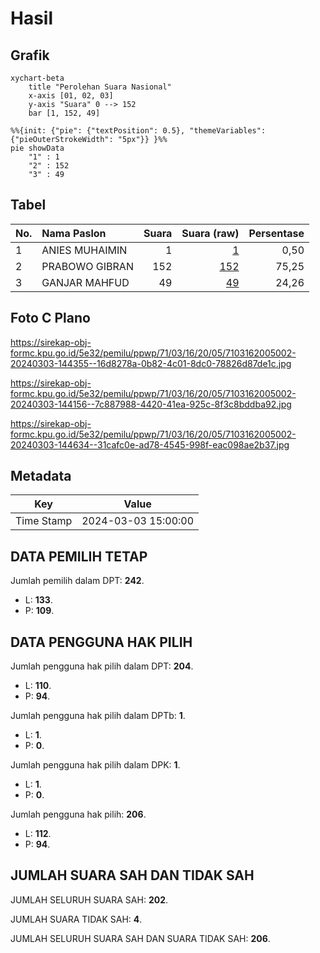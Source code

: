 # Hasil

## Grafik

```mermaid
xychart-beta
    title "Perolehan Suara Nasional"
    x-axis [01, 02, 03]
    y-axis "Suara" 0 --> 152
    bar [1, 152, 49]
```

```mermaid
%%{init: {"pie": {"textPosition": 0.5}, "themeVariables": {"pieOuterStrokeWidth": "5px"}} }%%
pie showData
    "1" : 1
    "2" : 152
    "3" : 49
```

## Tabel

| No. | Nama Paslon    | Suara | Suara (raw) | Persentase |
|:--- |:-------------- | -----:| -----------:| ----------:|
| 1   | ANIES MUHAIMIN | 1     | [1][p-1]    | 0,50       |
| 2   | PRABOWO GIBRAN | 152   | [152][p-2]  | 75,25      |
| 3   | GANJAR MAHFUD  | 49    | [49][p-3]   | 24,26      |


[p-1]: https://github.com/gigit-pemilu/pemilu-2024/blob/main/pilpres/hitung-suara/sub/71-sulawesi-utara/sub/03-kepulauan-sangihe/sub/16-kendahe/sub/2005-pempalaraeng/sub/002-tps/sub/paslon-1.txt
[p-2]: https://github.com/gigit-pemilu/pemilu-2024/blob/main/pilpres/hitung-suara/sub/71-sulawesi-utara/sub/03-kepulauan-sangihe/sub/16-kendahe/sub/2005-pempalaraeng/sub/002-tps/sub/paslon-2.txt
[p-3]: https://github.com/gigit-pemilu/pemilu-2024/blob/main/pilpres/hitung-suara/sub/71-sulawesi-utara/sub/03-kepulauan-sangihe/sub/16-kendahe/sub/2005-pempalaraeng/sub/002-tps/sub/paslon-3.txt

## Foto C Plano

https://sirekap-obj-formc.kpu.go.id/5e32/pemilu/ppwp/71/03/16/20/05/7103162005002-20240303-144355--16d8278a-0b82-4c01-8dc0-78826d87de1c.jpg

https://sirekap-obj-formc.kpu.go.id/5e32/pemilu/ppwp/71/03/16/20/05/7103162005002-20240303-144156--7c887988-4420-41ea-925c-8f3c8bddba92.jpg

https://sirekap-obj-formc.kpu.go.id/5e32/pemilu/ppwp/71/03/16/20/05/7103162005002-20240303-144634--31cafc0e-ad78-4545-998f-eac098ae2b37.jpg


## Metadata

| Key        | Value               |
| ---------- | ------------------- |
| Time Stamp | 2024-03-03 15:00:00 |


## DATA PEMILIH TETAP

Jumlah pemilih dalam DPT: **242**.
 * L: **133**.
 * P: **109**.

## DATA PENGGUNA HAK PILIH

Jumlah pengguna hak pilih dalam DPT: **204**.
 * L: **110**.
 * P: **94**.

Jumlah pengguna hak pilih dalam DPTb: **1**.
 * L: **1**.
 * P: **0**.

Jumlah pengguna hak pilih dalam DPK: **1**.
 * L: **1**.
 * P: **0**.

Jumlah pengguna hak pilih: **206**.
 * L: **112**.
 * P: **94**.

## JUMLAH SUARA SAH DAN TIDAK SAH

JUMLAH SELURUH SUARA SAH: **202**.

JUMLAH SUARA TIDAK SAH: **4**.

JUMLAH SELURUH SUARA SAH DAN SUARA TIDAK SAH: **206**.


